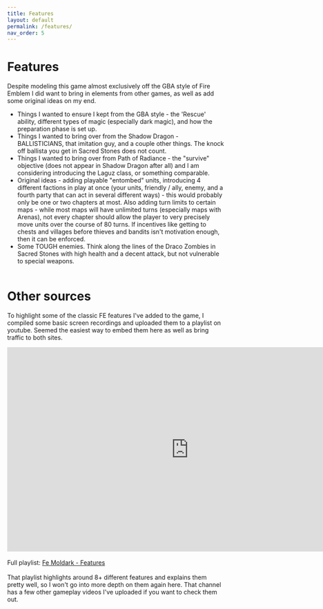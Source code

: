 ```yaml
---
title: Features
layout: default
permalink: /features/
nav_order: 5
---
```


<head>
  <link rel="stylesheet" type="text/css" href="/styles/ytvideo.css">
</head>

# Features
Despite modeling this game almost exclusively off the GBA style of Fire Emblem I did want to bring in elements from other games, as well as add some original ideas on my end.
- Things I wanted to ensure I kept from the GBA style - the 'Rescue' ability, different types of magic (especially dark magic), and how the preparation phase is set up.
- Things I wanted to bring over from the Shadow Dragon - BALLISTICIANS, that imitation guy, and a couple other things. The knock off ballista you get in Sacred Stones does not count.
- Things I wanted to bring over from Path of Radiance - the "survive" objective (does not appear in Shadow Dragon after all) and I am considering introducing the Laguz class, or something comparable.
- Original ideas - adding playable "entombed" units, introducing 4 different factions in play at once (your units, friendly / ally, enemy, and a fourth party that can act in several different ways) - this would probably only be one or two chapters at most. Also adding turn limits to certain maps - while most maps will have unlimited turns (especially maps with Arenas), not every chapter should allow the player to very precisely move units over the course of 80 turns. If incentives like getting to chests and villages before thieves and bandits isn't motivation enough, then it can be enforced.
- Some TOUGH enemies. Think along the lines of the Draco Zombies in Sacred Stones with high health and a decent attack, but not vulnerable to special weapons.
<br><br>

# Other sources
To highlight some of the classic FE features I've added to the game, I compiled some basic screen recordings and uploaded them to a playlist on youtube. Seemed the easiest way to embed them here as well as bring traffic to both sites.<br>
<center>
  <div class="adapt-youtube">
    <iframe width="840" height="473" src="https://www.youtube.com/embed/watch?v=3bbl0KzZHx4&list=PLecUQNqdK8lTE4pW3j9KHZKFbjVlQEecY" title="YouTube video player" frameborder="0" allow="accelerometer; autoplay; clipboard-write; encrypted-media; gyroscope; picture-in-picture" allowfullscreen>
    </iframe>
  </div>
</center>
<br>
Full playlist: <a href="https://www.youtube.com/playlist?list=PLecUQNqdK8lTE4pW3j9KHZKFbjVlQEecY" target="_blank" rel="noopener noreferrer">Fe Moldark - Features</a>
<br><br>
That playlist highlights around 8+ different features and explains them pretty well, so I won't go into more depth on them again here. That channel has a few other gameplay videos I've uploaded if you want to check them out.
<br><br><br><br><br><br><br><br><br><br><br><br><br><br><br><br>
